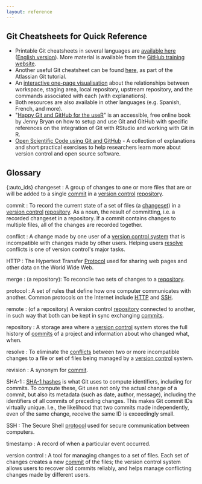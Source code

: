 ```yaml
---
layout: reference
---
```


## Git Cheatsheets for Quick Reference

*   Printable Git cheatsheets in several languages are [available here](https://github.github.com/training-kit/) ([English version](https://github.github.com/training-kit/downloads/github-git-cheat-sheet.pdf)). More material is available from the [GitHub training website](http://try.github.io/).
*   Another useful Git cheatsheet can be found [here](https://www.atlassian.com/git/tutorials/atlassian-git-cheatsheet), as part of the Atlassian Git tutorial.
*   An [interactive one-page visualisation](http://ndpsoftware.com/git-cheatsheet.html)
    about the relationships between workspace, staging area, local repository, upstream repository, and the commands associated with each (with explanations).
*   Both resources are also available in other languages (e.g. Spanish, French, and more).
* "[Happy Git and GitHub for the useR](http://happygitwithr.com)" is an accessible, free online book by Jenny Bryan on how to setup and use Git and GitHub with specific references on the integration of Git with RStudio and working with Git in R.
* [Open Scientific Code using Git and GitHub](https://open-source-for-researchers.github.io/open-source-workshop/) - A collection of explanations and short practical exercises to help researchers learn more about version control and open source software.

## Glossary

{:auto_ids}
changeset
:   A group of changes to one or more files that are or will be added
    to a single [commit](#commit) in a [version control](#version-control)
    [repository](#repository).

commit
:   To record the current state of a set of files (a [changeset](#changeset))
    in a [version control](#version-control) [repository](#repository). As a noun,
    the result of committing, i.e. a recorded changeset in a repository.
    If a commit contains changes to multiple files,
    all of the changes are recorded together.

conflict
:   A change made by one user of a [version control system](#version-control)
    that is incompatible with changes made by other users.
    Helping users [resolve](#resolve) conflicts
    is one of version control's major tasks.

HTTP
:   The Hypertext Transfer [Protocol](#protocol) used for sharing web pages and other data
    on the World Wide Web.

merge
:   (a repository): To reconcile two sets of changes to a
    [repository](#repository).

protocol
:   A set of rules that define how one computer communicates with another.
    Common protocols on the Internet include [HTTP](#http) and [SSH](#ssh).

remote
:   (of a repository) A version control [repository](#repository) connected to another,
    in such way that both can be kept in sync exchanging [commits](#commit).

repository
:   A storage area where a [version control](#version-control) system
    stores the full history of [commits](#commit) of a project and information
    about who changed what, when.

resolve
:   To eliminate the [conflicts](#conflict) between two or more incompatible changes to a file or set of files
    being managed by a [version control](#version-control) system.

revision
:   A synonym for [commit](#commit).

SHA-1
:   [SHA-1 hashes](https://en.wikipedia.org/wiki/SHA-1) is what Git uses to compute identifiers, including for commits.
    To compute these, Git uses not only the actual change of a commit, but also its metadata (such as date, author,
    message), including the identifiers of all commits of preceding changes. This makes Git commit IDs virtually unique.
    I.e., the likelihood that two commits made independently, even of the same change, receive the same ID is exceedingly
    small.

SSH
:   The Secure Shell [protocol](#protocol) used for secure communication between computers.

timestamp
:   A record of when a particular event occurred.

version control
:   A tool for managing changes to a set of files.
    Each set of changes creates a new [commit](#commit) of the files;
    the version control system allows users to recover old commits reliably,
    and helps manage conflicting changes made by different users.

